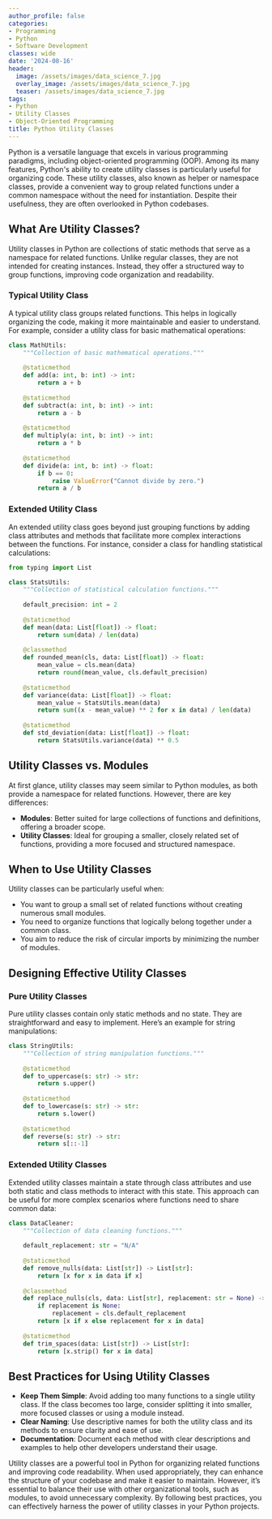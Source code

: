 ```yaml
---
author_profile: false
categories:
- Programming
- Python
- Software Development
classes: wide
date: '2024-08-16'
header:
  image: /assets/images/data_science_7.jpg
  overlay_image: /assets/images/data_science_7.jpg
  teaser: /assets/images/data_science_7.jpg
tags:
- Python
- Utility Classes
- Object-Oriented Programming
title: Python Utility Classes
---
```


Python is a versatile language that excels in various programming paradigms, including object-oriented programming (OOP). Among its many features, Python's ability to create utility classes is particularly useful for organizing code. These utility classes, also known as helper or namespace classes, provide a convenient way to group related functions under a common namespace without the need for instantiation. Despite their usefulness, they are often overlooked in Python codebases.

## What Are Utility Classes?

Utility classes in Python are collections of static methods that serve as a namespace for related functions. Unlike regular classes, they are not intended for creating instances. Instead, they offer a structured way to group functions, improving code organization and readability.

### Typical Utility Class

A typical utility class groups related functions. This helps in logically organizing the code, making it more maintainable and easier to understand. For example, consider a utility class for basic mathematical operations:

```python
class MathUtils:
    """Collection of basic mathematical operations."""
    
    @staticmethod
    def add(a: int, b: int) -> int:
        return a + b
    
    @staticmethod
    def subtract(a: int, b: int) -> int:
        return a - b
    
    @staticmethod
    def multiply(a: int, b: int) -> int:
        return a * b
    
    @staticmethod
    def divide(a: int, b: int) -> float:
        if b == 0:
            raise ValueError("Cannot divide by zero.")
        return a / b
```

### Extended Utility Class

An extended utility class goes beyond just grouping functions by adding class attributes and methods that facilitate more complex interactions between the functions. For instance, consider a class for handling statistical calculations:

```python
from typing import List

class StatsUtils:
    """Collection of statistical calculation functions."""
    
    default_precision: int = 2
    
    @staticmethod
    def mean(data: List[float]) -> float:
        return sum(data) / len(data)
    
    @classmethod
    def rounded_mean(cls, data: List[float]) -> float:
        mean_value = cls.mean(data)
        return round(mean_value, cls.default_precision)
    
    @staticmethod
    def variance(data: List[float]) -> float:
        mean_value = StatsUtils.mean(data)
        return sum((x - mean_value) ** 2 for x in data) / len(data)
    
    @staticmethod
    def std_deviation(data: List[float]) -> float:
        return StatsUtils.variance(data) ** 0.5
```

## Utility Classes vs. Modules

At first glance, utility classes may seem similar to Python modules, as both provide a namespace for related functions. However, there are key differences:

- **Modules**: Better suited for large collections of functions and definitions, offering a broader scope.
- **Utility Classes**: Ideal for grouping a smaller, closely related set of functions, providing a more focused and structured namespace.

## When to Use Utility Classes

Utility classes can be particularly useful when:

- You want to group a small set of related functions without creating numerous small modules.
- You need to organize functions that logically belong together under a common class.
- You aim to reduce the risk of circular imports by minimizing the number of modules.

## Designing Effective Utility Classes

### Pure Utility Classes

Pure utility classes contain only static methods and no state. They are straightforward and easy to implement. Here’s an example for string manipulations:

```python
class StringUtils:
    """Collection of string manipulation functions."""
    
    @staticmethod
    def to_uppercase(s: str) -> str:
        return s.upper()
    
    @staticmethod
    def to_lowercase(s: str) -> str:
        return s.lower()
    
    @staticmethod
    def reverse(s: str) -> str:
        return s[::-1]
```

### Extended Utility Classes

Extended utility classes maintain a state through class attributes and use both static and class methods to interact with this state. This approach can be useful for more complex scenarios where functions need to share common data:

```python
class DataCleaner:
    """Collection of data cleaning functions."""
    
    default_replacement: str = "N/A"
    
    @staticmethod
    def remove_nulls(data: List[str]) -> List[str]:
        return [x for x in data if x]
    
    @classmethod
    def replace_nulls(cls, data: List[str], replacement: str = None) -> List[str]:
        if replacement is None:
            replacement = cls.default_replacement
        return [x if x else replacement for x in data]
    
    @staticmethod
    def trim_spaces(data: List[str]) -> List[str]:
        return [x.strip() for x in data]
```

## Best Practices for Using Utility Classes

- **Keep Them Simple**: Avoid adding too many functions to a single utility class. If the class becomes too large, consider splitting it into smaller, more focused classes or using a module instead.
- **Clear Naming**: Use descriptive names for both the utility class and its methods to ensure clarity and ease of use.
- **Documentation**: Document each method with clear descriptions and examples to help other developers understand their usage.

Utility classes are a powerful tool in Python for organizing related functions and improving code readability. When used appropriately, they can enhance the structure of your codebase and make it easier to maintain. However, it’s essential to balance their use with other organizational tools, such as modules, to avoid unnecessary complexity. By following best practices, you can effectively harness the power of utility classes in your Python projects.